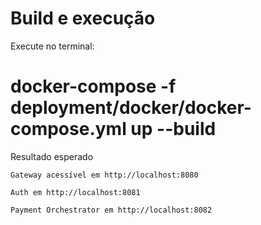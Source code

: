 Build e execução
================
Execute no terminal:

# docker-compose -f deployment/docker/docker-compose.yml up --build

Resultado esperado

    Gateway acessível em http://localhost:8080

    Auth em http://localhost:8081

    Payment Orchestrator em http://localhost:8082